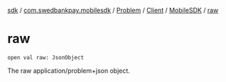 [sdk](../../../../index.md) / [com.swedbankpay.mobilesdk](../../../index.md) / [Problem](../../index.md) / [Client](../index.md) / [MobileSDK](index.md) / [raw](./raw.md)

# raw

`open val raw: JsonObject`

The raw application/problem+json object.

